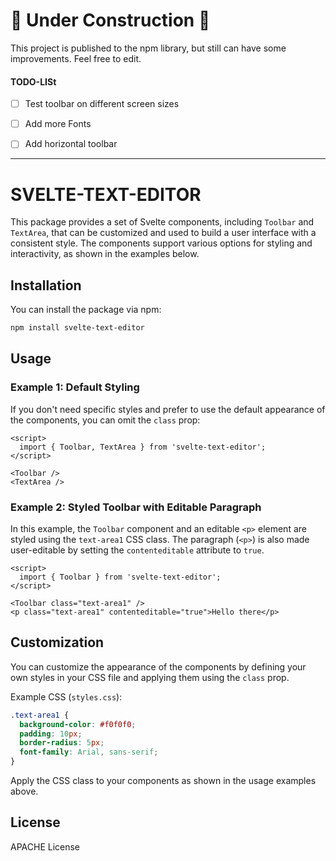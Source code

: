# 🚧 Under Construction 🚧

This project is published to the npm library, but still can have some improvements. Feel free to edit.

#### TODO-LISt
- [ ] Test toolbar on different screen sizes
- [ ] Add more Fonts
- [ ] Add horizontal toolbar


---

# SVELTE-TEXT-EDITOR

This package provides a set of Svelte components, including `Toolbar` and `TextArea`, that can be customized and used to build a user interface with a consistent style. The components support various options for styling and interactivity, as shown in the examples below.

## Installation

You can install the package via npm:

```bash
npm install svelte-text-editor
```

## Usage

### Example 1: Default Styling

If you don't need specific styles and prefer to use the default appearance of the components, you can omit the `class` prop:

```svelte
<script>
  import { Toolbar, TextArea } from 'svelte-text-editor';
</script>

<Toolbar />
<TextArea />
```

### Example 2: Styled Toolbar with Editable Paragraph

In this example, the `Toolbar` component and an editable `<p>` element are styled using the `text-area1` CSS class. The paragraph (`<p>`) is also made user-editable by setting the `contenteditable` attribute to `true`.

```svelte
<script>
  import { Toolbar } from 'svelte-text-editor';
</script>

<Toolbar class="text-area1" />
<p class="text-area1" contenteditable="true">Hello there</p>
```

## Customization

You can customize the appearance of the components by defining your own styles in your CSS file and applying them using the `class` prop.

Example CSS (`styles.css`):

```css
.text-area1 {
  background-color: #f0f0f0;
  padding: 10px;
  border-radius: 5px;
  font-family: Arial, sans-serif;
}
```

Apply the CSS class to your components as shown in the usage examples above.

## License

APACHE License